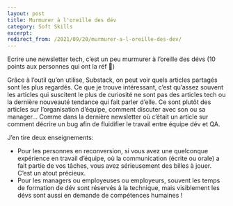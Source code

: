 ```yaml
---
layout: post
title: Murmurer à l'oreille des dév
category: Soft Skills
excerpt:
redirect_from: /2021/09/20/murmurer-a-l-oreille-des-dev/
---
```


Ecrire une newsletter tech, c’est un peu murmurer à l’oreille des dévs (10 points aux personnes qui ont la réf 🐴)

Grâce à l’outil qu’on utilise, Substack, on peut voir quels articles partagés sont les plus regardés.
Ce que je trouve intéressant, c’est qu’assez souvent les articles qui suscitent le plus de curiosité ne sont pas des articles tech ou la dernière nouveauté tendance qui fait parler d’elle.
Ce sont plutôt des articles sur l’organisation d’équipe, comment discuter avec son ou sa manager… Comme dans la dernière newsletter où c’était un article sur comment décrire un bug afin de fluidifier le travail entre équipe dév et QA.

 J’en tire deux enseignements:
- Pour les personnes en reconversion, si vous avez une quelconque expérience en travail d’équipe, où la communication (écrite ou orale) a fait partie de vos tâches, vous avez sérieusement des billes à jouer. C’est un atout précieux.
- Pour les managers ou employeuses ou employeurs, souvent les temps de formation de dév sont réservés à la technique, mais visiblement les dévs sont aussi en demande de compétences humaines !